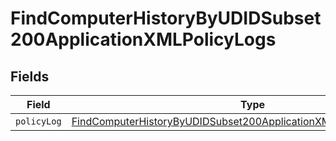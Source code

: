 # FindComputerHistoryByUDIDSubset200ApplicationXMLPolicyLogs


## Fields

| Field                                                                                                                                                                 | Type                                                                                                                                                                  | Required                                                                                                                                                              | Description                                                                                                                                                           |
| --------------------------------------------------------------------------------------------------------------------------------------------------------------------- | --------------------------------------------------------------------------------------------------------------------------------------------------------------------- | --------------------------------------------------------------------------------------------------------------------------------------------------------------------- | --------------------------------------------------------------------------------------------------------------------------------------------------------------------- |
| `policyLog`                                                                                                                                                           | [FindComputerHistoryByUDIDSubset200ApplicationXMLPolicyLogsPolicyLog](../../models/operations/findcomputerhistorybyudidsubset200applicationxmlpolicylogspolicylog.md) | :heavy_minus_sign:                                                                                                                                                    | N/A                                                                                                                                                                   |